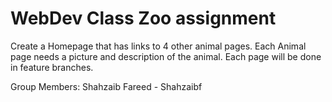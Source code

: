 # WebDev Class Zoo assignment

Create a Homepage that has links to 4 other animal pages.
Each Animal page needs a picture and description of the animal.
Each page will be done in feature branches.


Group Members:
Shahzaib Fareed - Shahzaibf

